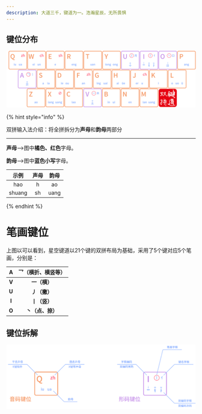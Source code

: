 ```yaml
---
description: 大道三千，键道为一。浩瀚星辰，无所畏惧
---
```




## 键位分布

![](../.gitbook/assets/xkjd-qwerty.png)

{% hint style="info" %}

双拼输入法介绍：将全拼拆分为**声母**和**韵母**两部分

------

**声母**——>图中**橘色、红色**字母。

**韵母**——>图中**蓝色小写**字母。

|  示例  | 声母 | 韵母 |
| :----: | :--: | :--: |
|  hao   |  h   |  ao  |
| shuang |  sh  | uang |

{% endhint %}

# 笔画键位

上图以可以看到，星空键道以21个键的双拼布局为基础，采用了5个键对应5个笔画，分别是：

| **A** | **乛（横折、横竖等）** |
| :---: | :--------------------: |
| **V** |      **一（横）**      |
| **U** |      **丿（撇）**      |
| **I** |      **丨（竖）**      |
| **O** |    **丶（点、捺）**    |

## 键位拆解

![xkjd-rules](../.gitbook/assets/xkjd-rules.png)

# 
